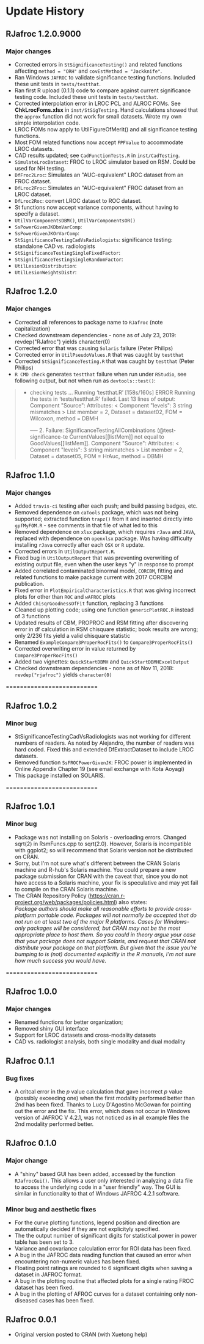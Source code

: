 Update History
==========================
## RJafroc 1.2.0.9000 ##
### Major changes ###
* Corrected errors in `StSignificanceTesting()` and related functions affecting `method = "ORH"` and `covEstMethod = "Jackknife"`.
* Ran Windows `JAFROC` to validate significance testing functions. Included these unit tests in `tests/testthat`.
* Ran first R upload (0.1.1) code to compare against current significance testing code. Included these unit tests in `tests/testthat`. 
* Corrected interpolation error in LROC PCL and ALROC FOMs. See **ChkLrocFoms.xlsx** in `inst/StSigTesting`. Hand calculations showed that the `approx` function did not work for small datasets. Wrote my own simple interpolation code.
* LROC FOMs now apply to UtilFigureOfMerit() and all significance testing functions.
* Most FOM related functions now accept `FPFValue` to accommodate LROC datasets.
* CAD results updated; see `CadFunctionTests.R` in `inst/CadTesting`.
* `SimulateLrocDataset`: FROC to LROC simulator based on RSM. Could be used for NH testing.
* `DfFroc2Lroc`: Simulates an "AUC-equivalent" LROC dataset from an FROC dataset.
* `DfLroc2Froc`: Simulates an "AUC-equivalent" FROC dataset from an LROC dataset.
* `DfLroc2Roc`: convert LROC dataset to ROC dataset.
* St functions now accept variance components, without having to specify a dataset.
* `UtilVarComponentsDBM()`, `UtilVarComponentsOR()`
* `SsPowerGivenJKDbmVarComp`:
* `SsPowerGivenJKOrVarComp`:
* `StSignificanceTestingCadVsRadiologists`: significance testing: standalone CAD vs. radiologists
* `StSignificanceTestingSingleFixedFactor`:
* `StSignificanceTestingSingleRandomFactor`:
* `UtilLesionDistribution`:
* `UtilLesionWeightsDistr`:


## RJafroc 1.2.0 ##
### Major changes ###
* Corrected all references to package name to `RJafroc` (note capitalization)
* Checked downstream dependencies - none as of July 23, 2019: revdep("RJafroc") yields character(0)
* Corrected error that was causing `Solaris` failure (Peter Philips)
* Corrected error in `UtilPseudoValues.R` that was caught by `testthat`
* Corrected `StSignificanceTesting.R` that was caught by `testthat` (Peter Philips)
* `R CMD check` generates `testthat` failure when run under `RStudio`, see following output, but not when run as
`devtools::test()`:
> * checking tests ...
>   Running ‘testthat.R’ [158s/160s]
>  ERROR
> Running the tests in ‘tests/testthat.R’ failed.
> Last 13 lines of output:
>   Component "Source": Attributes: < Component "levels": 3 string mismatches >
>   List member = 2, Dataset = dataset02, FOM = Wilcoxon, method = DBMH
>   
>   ── 2. Failure: SignificanceTestingAllCombinations (@test-significance-te
>   CurrentValues[[listMem]] not equal to GoodValues[[listMem]].
>   Component "Source": Attributes: < Component "levels": 3 string mismatches >
>   List member = 2, Dataset = dataset05, FOM = HrAuc, method = DBMH
## RJafroc 1.1.0 ##
### Major changes ###
* Added `travis-ci` testing after each push; and build passing badges, etc. 
* Removed dependence on `caTools` package, which was not being supported; extracted function `trapz()` from it
   and inserted directly into `gpfMyFOM.R` - see comments in that file of what led to this
* Removed dependence on `xlsx` package, which requires `rJava` and `JAVA`, replaced with dependence on
   `openxlsx` package. Was having difficulty installing `rJava` correctly after each `OSX` or `R` update.
* Corrected errors in `UtilOutputReport.R`.
* Fixed bug in `UtilOutputReport` that was preventing overwriting of existing output file, even
   when the user keys "y" in response to prompt
* Added correlated contaminated binormal model, `CORCBM`, fitting and related functions to
   make package current with 2017 CORCBM publication.
* Fixed error in `PlotEmpiricalCharacteristics.R` that was giving incorrect plots for other than
   `ROC` and `wAFROC` plots
* Added `ChisqrGoodnessOfFit` function, replacing 3 functions
* Cleaned up plotting code; using one function `genericPlotROC.R` instead of 3 functions
* Updated results of CBM, PROPROC and RSM fitting after discovering error in df
   calculation in RSM chisquare statistic; book results are wrong; only 2/236 fits
   yield a valid chisquare statistic
* Renamed `ExampleCompare3ProperRocFits()` to `Compare3ProperRocFits()`
* Corrected overwriting error in value returned by `Compare3ProperRocFits()`
* Added two vignettes: `QuickStartDBMH` and `QuickStartDBMHExcelOutput`
* Checked downstream dependencies - none as of Nov 11, 2018: `revdep("rjafroc")` yields `character(0)`
   
==========================
## RJafroc 1.0.2 ##
### Minor bug ###
* StSignificanceTestingCadVsRadiologists was not working for different numbers of readers.
   As noted by Alejandro, the number of readers was hard coded. Fixed this and extended
   DfExtractDataset to include LROC datasets.
* Removed function `SsFROCPowerGivenJK`: FROC power is implemented in Online
  Appendix Chapter 19 (see email exchange with Kota Aoyagi)
* This package installed on SOLARIS.
   
==========================
## RJafroc 1.0.1 ##
### Minor bug ###
* Package was not installing on Solaris - overloading errors. Changed sqrt(2) in 
   RsmFuncs.cpp to sqrt(2.0). However, Solaris is incompatible with ggplot2; 
   so will recommend that Solaris version not be distributed on CRAN.
* Sorry, but I'm not sure what's different between the CRAN Solaris machine and 
   R-hub's Solaris machine. You could prepare a new package submission for CRAN 
   with the caveat that, since you do not have access to a Solaris machine, 
   your fix is speculative and may yet fail to compile on the CRAN Solaris machine.
* The CRAN Repository Policy (https://cran.r-project.org/web/packages/policies.html) 
   also states:  
   _Package authors should make all reasonable efforts to provide cross-platform 
   portable code. Packages will not normally be accepted that do not run on at 
   least two of the major R platforms. Cases for Windows-only packages will be 
   considered, but CRAN may not be the most appropriate place to host them. So 
   you could in theory argue your case that your package does not support Solaris, 
   and request that CRAN not distribute your package on that platform. But given 
   that the issue you're bumping to is (not) documented explicitly in the R manuals, 
   I'm not sure how much success you would have._

==========================
## RJafroc 1.0.0 ##
### Major changes ###
* Renamed functions for better organization; 
* Removed shiny GUI interface
* Support for LROC datasets and cross-modality datasets
* CAD vs. radiologist analysis, both single modality and dual modality

## RJafroc 0.1.1 ##
### Bug fixes ###
* A critcal error in the *p* value calculation that gave incorrect *p* value (possibly exceeding one) when the first modality performed better than 2nd has been fixed. Thanks to Lucy D'Agostino McGowan for pointing out the error and the fix. This error, which does not occur in Windows version of JAFROC V 4.2.1, was not noticed as in all example files the 2nd modality performed better.

## RJafroc 0.1.0 ##
### Major change ###
* A "shiny" based GUI has been added, accessed by the function `RJafrocGui()`. This allows a user only interested in
analyzing a data file to access the underlying code in a "user friendly" way. The GUI is similar in functionality to
that of Windows JAFROC 4.2.1 software.

### Minor bug and aesthetic fixes ###
* For the curve plotting functions, legend position and direction are automatically decided if they are not explicityly specified. 
* The the output number of significant digits for statistical power in power table has been set to 3.
* Variance and covariance calculation error for ROI data has been fixed.
* A bug in the JAFROC data reading function that caused an error when encountering non-numeric values has been fixed.
* Floating point ratings are rounded to 6 significant digits when saving a dataset in JAFROC format. 
* A bug in the plotting routine that affected plots for a single rating FROC dataset has been fixed.
* A bug in the plotting of AFROC curves for a dataset containing only non-diseased cases has been fixed.

## RJafroc 0.0.1 ##
* Original version posted to CRAN (with Xuetong help)
